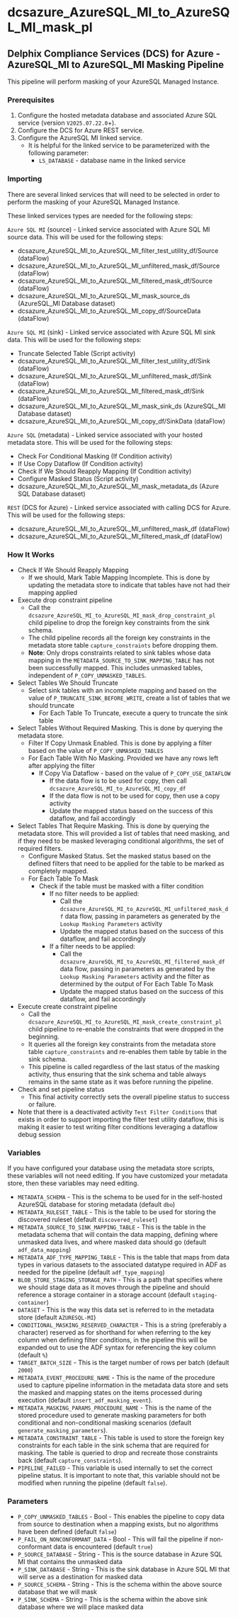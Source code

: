 # dcsazure_AzureSQL_MI_to_AzureSQL_MI_mask_pl
## Delphix Compliance Services (DCS) for Azure - AzureSQL_MI to AzureSQL_MI Masking Pipeline

This pipeline will perform masking of your AzureSQL Managed Instance.

### Prerequisites

1. Configure the hosted metadata database and associated Azure SQL service (version `V2025.07.22.0`+).
1. Configure the DCS for Azure REST service.
1. Configure the AzureSQL MI linked service.
   * It is helpful for the linked service to be parameterized with the following parameter:
      * `LS_DATABASE` - database name in the linked service


### Importing
There are several linked services that will need to be selected in order to perform the masking of your AzureSQL Managed Instance.

These linked services types are needed for the following steps:

`Azure SQL MI` (source) - Linked service associated with Azure SQL MI source data. This will be used for the
following steps:
* dcsazure_AzureSQL_MI_to_AzureSQL_MI_filter_test_utility_df/Source (dataFlow)
* dcsazure_AzureSQL_MI_to_AzureSQL_MI_unfiltered_mask_df/Source (dataFlow)
* dcsazure_AzureSQL_MI_to_AzureSQL_MI_filtered_mask_df/Source (dataFlow)
* dcsazure_AzureSQL_MI_to_AzureSQL_MI_mask_source_ds (AzureSQL_MI Database dataset)
* dcsazure_AzureSQL_MI_to_AzureSQL_MI_copy_df/SourceData (dataFlow)

`Azure SQL MI` (sink) - Linked service associated with Azure SQL MI sink data. This will be used for the
following steps:
* Truncate Selected Table (Script activity)
* dcsazure_AzureSQL_MI_to_AzureSQL_MI_filter_test_utility_df/Sink (dataFlow)
* dcsazure_AzureSQL_MI_to_AzureSQL_MI_unfiltered_mask_df/Sink (dataFlow)
* dcsazure_AzureSQL_MI_to_AzureSQL_MI_filtered_mask_df/Sink (dataFlow)
* dcsazure_AzureSQL_MI_to_AzureSQL_MI_mask_sink_ds (AzureSQL_MI Database dataset)
* dcsazure_AzureSQL_MI_to_AzureSQL_MI_copy_df/SinkData (dataFlow)

`Azure SQL` (metadata) - Linked service associated with your hosted metadata store. This will be used for the following
steps:
* Check For Conditional Masking (If Condition activity)
* If Use Copy Dataflow (If Condition activity)
* Check If We Should Reapply Mapping (If Condition activity)
* Configure Masked Status (Script activity)
* dcsazure_AzureSQL_MI_to_AzureSQL_MI_mask_metadata_ds (Azure SQL Database dataset)

`REST` (DCS for Azure) - Linked service associated with calling DCS for Azure. This will be used for the following
steps:
* dcsazure_AzureSQL_MI_to_AzureSQL_MI_unfiltered_mask_df (dataFlow)
* dcsazure_AzureSQL_MI_to_AzureSQL_MI_filtered_mask_df (dataFlow)

### How It Works
* Check If We Should Reapply Mapping
  * If we should, Mark Table Mapping Incomplete. This is done by updating the metadata store to indicate that tables have not had their mapping applied
* Execute drop constraint pipeline
  * Call the `dcsazure_AzureSQL_MI_to_AzureSQL_MI_mask_drop_constraint_pl` child pipeline to drop the foreign key constraints from the sink schema.
  * The child pipeline records all the foreign key constraints in the metadata store table `capture_constraints` before dropping them.
  * **Note**: Only drops constraints related to sink tables whose data mapping in the `METADATA_SOURCE_TO_SINK_MAPPING_TABLE` has not been successfully mapped. This includes unmasked tables, independent of `P_COPY_UNMASKED_TABLES`. 
* Select Tables We Should Truncate
  * Select sink tables with an incomplete mapping and based on the value of `P_TRUNCATE_SINK_BEFORE_WRITE`, create a list of tables that we should truncate
    * For Each Table To Truncate, execute a query to truncate the sink table
* Select Tables Without Required Masking. This is done by querying the metadata store.
  * Filter If Copy Unmask Enabled. This is done by applying a filter based on the value of `P_COPY_UNMASKED_TABLES`
  * For Each Table With No Masking. Provided we have any rows left after applying the filter
    * If Copy Via Dataflow - based on the value of `P_COPY_USE_DATAFLOW`
      * If the data flow is to be used for copy, then call `dcsazure_AzureSQL_MI_to_AzureSQL_MI_copy_df`
      * If the data flow is not to be used for copy, then use a copy activity
      * Update the mapped status based on the success of this dataflow, and fail accordingly
* Select Tables That Require Masking. This is done by querying the metadata store. This will provided a list of tables that need masking, and if they need to be masked leveraging conditional algorithms, the set of required filters.
  * Configure Masked Status. Set the masked status based on the defined filters that need to be applied for the table to be marked as completely mapped.
  * For Each Table To Mask
    * Check if the table must be masked with a filter condition
      * If no filter needs to be applied:
        * Call the `dcsazure_AzureSQL_MI_to_AzureSQL_MI_unfiltered_mask_df` data flow, passing in parameters as generated by
          the `Lookup Masking Parameters` activity
        * Update the mapped status based on the success of this dataflow, and fail accordingly
      * If a filter needs to be applied:
        * Call the `dcsazure_AzureSQL_MI_to_AzureSQL_MI_filtered_mask_df` data flow, passing in parameters as generated by
          the `Lookup Masking Parameters` activity and the filter as determined by the output of For Each Table To Mask
        * Update the mapped status based on the success of this dataflow, and fail accordingly
* Execute create constraint pipeline
  * Call the `dcsazure_AzureSQL_MI_to_AzureSQL_MI_mask_create_constraint_pl` child pipeline to re-enable the constraints that were dropped in the beginning.
  * It queries all the foreign key constraints from the metadata store table `capture_constraints` and re-enables them table by table in the sink schema.
  * This pipeline is called regardless of the last status of the masking activity, thus ensuring that the sink schema and table always remains in the same state as it was before running the pipeline.
* Check and set pipeline status
  * This final activity correctly sets the overall pipeline status to success or failure.
* Note that there is a deactivated activity `Test Filter Conditions` that exists in order to support importing the filter test utility dataflow, this is making it easier to test writing filter conditions leveraging a dataflow debug session

### Variables

If you have configured your database using the metadata store scripts, these variables will not need editing. If you
have customized your metadata store, then these variables may need editing.

* `METADATA_SCHEMA` - This is the schema to be used for in the self-hosted AzureSQL database for storing metadata (default `dbo`)
* `METADATA_RULESET_TABLE` - This is the table to be used for storing the discovered ruleset (default `discovered_ruleset`)
* `METADATA_SOURCE_TO_SINK_MAPPING_TABLE` - This is the table in the metadata schema that will contain the data
  mapping, defining where unmasked data lives, and where masked data should go (default `adf_data_mapping`)
* `METADATA_ADF_TYPE_MAPPING_TABLE` - This is the table that maps from data types in various datasets to the
  associated datatype required in ADF as needed for the pipeline (default `adf_type_mapping`)
* `BLOB_STORE_STAGING_STORAGE_PATH` - This is a path that specifies where we should stage data as it moves through the
  pipeline and should reference a storage container in a storage account (default `staging-container`)
* `DATASET` - This is the way this data set is referred to in the metadata store (default `AZURESQL-MI`)
* `CONDITIONAL_MASKING_RESERVED_CHARACTER` - This is a string (preferably a character) reserved as for shorthand for
  when referring to the key column when defining filter conditions, in the pipeline this will be expanded out to use the
  ADF syntax for referencing the key column (default `%`)
* `TARGET_BATCH_SIZE` - This is the target number of rows per batch (default `2000`)
* `METADATA_EVENT_PROCEDURE_NAME` - This is the name of the procedure used to capture pipeline information in the metadata data store and sets the masked and mapping states on the items processed during execution (default `insert_adf_masking_event`).
* `METADATA_MASKING_PARAMS_PROCEDURE_NAME` - This is the name of the stored procedure used to generate masking
    parameters for both conditional and non-conditional masking scenarios (default `generate_masking_parameters`).
* `METADATA_CONSTRAINT_TABLE` - This table is used to store the foreign key constraints for each table in the sink schema that are required for masking. The table is queried to drop and recreate those constraints back (default `capture_constraints`).
* `PIPELINE_FAILED` - This variable is used internally to set the correct pipeline status. It is important to note that, this variable should not be modified when running the pipeline (default `false`).

### Parameters

* `P_COPY_UNMASKED_TABLES` - Bool - This enables the pipeline to copy data from source to destination when a mapping
exists, but no algorithms have been defined (default `false`)
* `P_FAIL_ON_NONCONFORMANT_DATA` - Bool - This will fail the pipeline if non-conformant data is encountered (default
`true`)
* `P_SOURCE_DATABASE` - String - This is the source database in Azure SQL MI that contains the unmasked data
* `P_SINK_DATABASE` - String - This is the sink database in Azure SQL MI that will serve as a destination for masked data
* `P_SOURCE_SCHEMA` - String - This is the schema within the above source database that we will mask
* `P_SINK_SCHEMA` - String - This is the schema within the above sink database where we will place masked data
